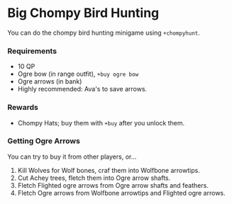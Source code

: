 # Big Chompy Bird Hunting

You can do the chompy bird hunting minigame using `+chompyhunt`.

### Requirements

* 10 QP
* Ogre bow \(in range outfit\), `+buy ogre bow`
* Ogre arrows \(in bank\)
* Highly recommended: Ava's to save arrows.

### Rewards

* Chompy Hats; buy them with `+buy` after you unlock them.

### Getting Ogre Arrows

You can try to buy it from other players, or...

1. Kill Wolves for Wolf bones, craf them into Wolfbone arrowtips.
2. Cut Achey trees, fletch them into Ogre arrow shafts.
3. Fletch Flighted ogre arrows from Ogre arrow shafts and feathers.
4. Fletch Ogre arrows from Wolfbone arrowtips and Flighted ogre arrows.

